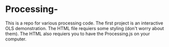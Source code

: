 # Processing-
This is a repo for various processing code.
The first project is an interactive OLS demonstration.
The HTML file requiers some styling (don't worry about them).
The HTML also requiers you to have the Processing.js on your computer.
